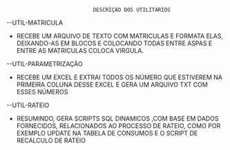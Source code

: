                                 DESCRIÇÃO DOS UTILITARIOS

--UTIL-MATRICULA 

 * RECEBE UM ARQUIVO DE TEXTO COM MATRICULAS E FORMATA ELAS, DEIXANDO-AS EM BLOCOS E COLOCANDO TODAS ENTRE ASPAS E ENTRE AS MATRICULAS COLOCA VIRGULA.

--UTIL-PARAMETRIZAÇÃO

 * RECEBE UM EXCEL E EXTRAI TODOS OS NÚMERO QUE ESTIVEREM NA PRIMEIRA COLUNA DESSE EXCEL E GERA UM ARQUIVO TXT COM ESSES NÚMEROS

--UTIL-RATEIO
 
 * RESUMINDO, GERA SCRIPTS SQL DINAMICOS ,COM BASE EM DADOS FORNECIDOS, RELACIONADOS AO PROCESSO DE RATEIO, COMO POR EXEMPLO UPDATE NA TABELA DE CONSUMOS E O SCRIPT DE RECALCULO DE RATEIO